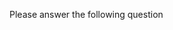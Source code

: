 Please answer the following question
<question source="https://raw.githubusercontent.com/SumitSP404/Spek_Repo/main/Trails/questions/02-question.md"/>